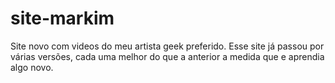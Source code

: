 # site-markim
Site novo com videos do meu artista geek preferido.
Esse site já passou por várias versões, cada uma melhor do que a anterior a medida que e aprendia algo novo.
